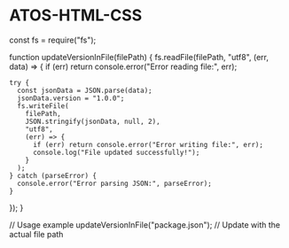 # ATOS-HTML-CSS
const fs = require("fs");

function updateVersionInFile(filePath) {
  fs.readFile(filePath, "utf8", (err, data) => {
    if (err) return console.error("Error reading file:", err);

    try {
      const jsonData = JSON.parse(data);
      jsonData.version = "1.0.0";
      fs.writeFile(
        filePath,
        JSON.stringify(jsonData, null, 2),
        "utf8",
        (err) => {
          if (err) return console.error("Error writing file:", err);
          console.log("File updated successfully!");
        }
      );
    } catch (parseError) {
      console.error("Error parsing JSON:", parseError);
    }
  });
}

// Usage example
updateVersionInFile("package.json"); // Update with the actual file path
